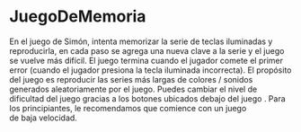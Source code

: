 # JuegoDeMemoria
En el juego de Simón, intenta memorizar la serie de teclas iluminadas y reproducirla, en cada paso se agrega una nueva clave a la serie y el juego se vuelve más difícil. El juego termina cuando el jugador comete el primer error (cuando el jugador presiona la tecla iluminada incorrecta).
El propósito del juego es reproducir las series más largas de colores / sonidos generados aleatoriamente por el juego.
Puedes cambiar el nivel de dificultad del juego gracias a los botones ubicados debajo del juego . Para los principiantes, le recomendamos que comience con un juego de baja velocidad.
